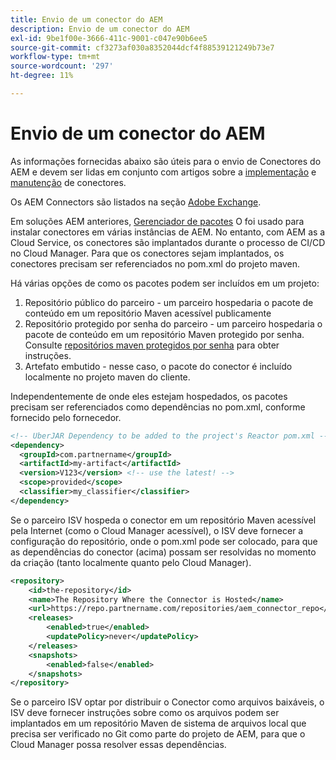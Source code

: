 ```yaml
---
title: Envio de um conector do AEM
description: Envio de um conector do AEM
exl-id: 9be1f00e-3666-411c-9001-c047e90b6ee5
source-git-commit: cf3273af030a8352044dcf4f88539121249b73e7
workflow-type: tm+mt
source-wordcount: '297'
ht-degree: 11%

---
```


Envio de um conector do AEM
===========================

As informações fornecidas abaixo são úteis para o envio de Conectores do AEM e devem ser lidas em conjunto com artigos sobre a [implementação](implement.md) e [manutenção](maintain.md) de conectores.

Os AEM Connectors são listados na seção [Adobe Exchange](https://partners.adobe.com/exchangeprogram/experiencecloud).

Em soluções AEM anteriores, [Gerenciador de pacotes](/help/implementing/developing/tools/package-manager.md) O foi usado para instalar conectores em várias instâncias de AEM. No entanto, com AEM as a Cloud Service, os conectores são implantados durante o processo de CI/CD no Cloud Manager. Para que os conectores sejam implantados, os conectores precisam ser referenciados no pom.xml do projeto maven.

Há várias opções de como os pacotes podem ser incluídos em um projeto:

1. Repositório público do parceiro - um parceiro hospedaria o pacote de conteúdo em um repositório Maven acessível publicamente
1. Repositório protegido por senha do parceiro - um parceiro hospedaria o pacote de conteúdo em um repositório Maven protegido por senha. Consulte [repositórios maven protegidos por senha](https://experienceleague.adobe.com/docs/experience-manager-cloud-service/implementing/using-cloud-manager/create-application-project/setting-up-project.html?lang=en#password-protected-maven-repositories) para obter instruções.
1. Artefato embutido - nesse caso, o pacote do conector é incluído localmente no projeto maven do cliente.

Independentemente de onde eles estejam hospedados, os pacotes precisam ser referenciados como dependências no pom.xml, conforme fornecido pelo fornecedor.

```xml
<!-- UberJAR Dependency to be added to the project's Reactor pom.xml -->
<dependency>
  <groupId>com.partnername</groupId>
  <artifactId>my-artifact</artifactId>
  <version>V123</version> <!-- use the latest! -->
  <scope>provided</scope>
  <classifier>my_classifier</classifier>
</dependency>
```

Se o parceiro ISV hospeda o conector em um repositório Maven acessível pela Internet (como o Cloud Manager acessível), o ISV deve fornecer a configuração do repositório, onde o pom.xml pode ser colocado, para que as dependências do conector (acima) possam ser resolvidas no momento da criação (tanto localmente quanto pelo Cloud Manager).

```xml
<repository>
    <id>the-repository</id>
    <name>The Repository Where the Connector is Hosted</name>
    <url>https://repo.partnername.com/repositories/aem_connector_repo</url>
    <releases>
        <enabled>true</enabled>
        <updatePolicy>never</updatePolicy>
    </releases>
    <snapshots>
        <enabled>false</enabled>
    </snapshots>
</repository>
```

Se o parceiro ISV optar por distribuir o Conector como arquivos baixáveis, o ISV deve fornecer instruções sobre como os arquivos podem ser implantados em um repositório Maven de sistema de arquivos local que precisa ser verificado no Git como parte do projeto de AEM, para que o Cloud Manager possa resolver essas dependências.
